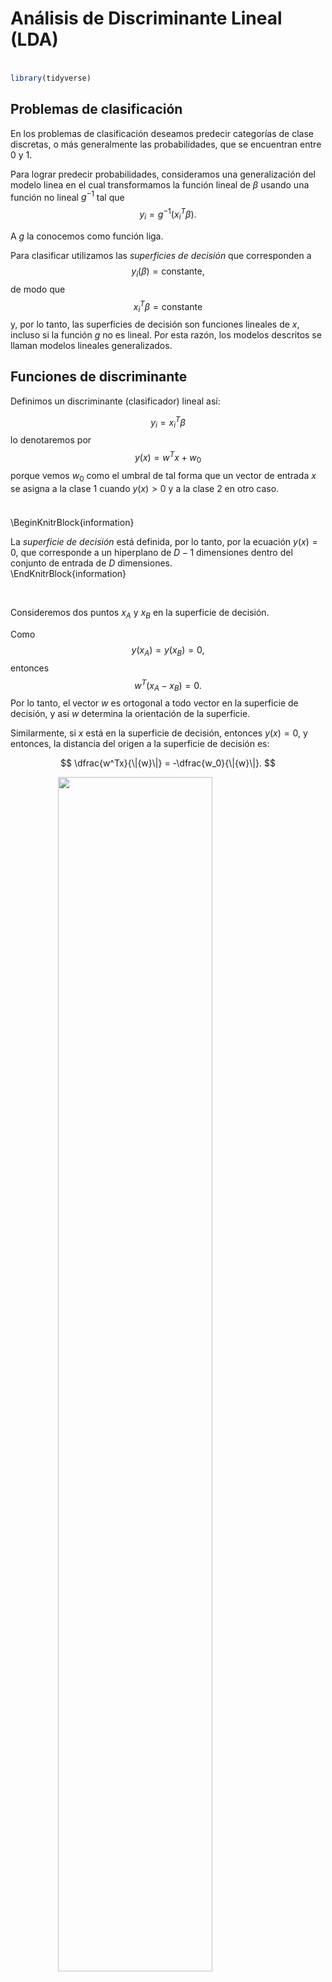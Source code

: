 
# Análisis de Discriminante Lineal (LDA)

<style>
  .espacio {
    margin-bottom: 1cm;
  }
</style>
  
  <style>
  .espacio3 {
    margin-bottom: 3cm;
  }
</style>

<p class="espacio">
</p>


```r
library(tidyverse)
```

## Problemas de clasificación

En los problemas de clasificación deseamos predecir categorías de clase discretas, o más generalmente las probabilidades, que se encuentran entre 0 y 1. 

Para lograr predecir probabilidades, consideramos una generalización del modelo linea en el cual
transformamos la función lineal de $\beta$ usando una función no lineal $g^{-1}$ tal que
$$
y_i = g^{-1}(x_i^T\beta).
$$

A $g$ la conocemos como función liga. 

Para clasificar utilizamos las _superficies de decisión_ que corresponden a 
$$
y_i(\beta) = \mbox{constante},
$$
de modo que 
$$
x_i^T\beta = \mbox{constante}
$$
y, por lo tanto, las superficies de decisión son funciones lineales de $x$, incluso si la función $g$ no es lineal. Por esta razón, los modelos descritos se llaman modelos lineales generalizados.

## Funciones de discriminante

Definimos un discriminante (clasificador) lineal así:

$$
y_i = x_i^T\beta
$$
lo denotaremos por
$$
y(x) = w^T x+ w_0
$$
porque vemos $w_0$ como el umbral de tal forma que un vector de entrada $x$ se asigna a la clase 1 cuando $y(x)>0$ y a la clase 2 en otro caso.

<p class="espacio">
</p>

\BeginKnitrBlock{information}<div class="information">La _superficie de decisión_ está definida, por lo tanto, por la ecuación $y(x) = 0$, que corresponde a un hiperplano de $D-1$ dimensiones dentro del conjunto de entrada de $D$ dimensiones.</div>\EndKnitrBlock{information}

<br>

Consideremos dos puntos $x_A$ y $x_B$ en la superficie de decisión. 

Como
$$
y(x_A) = y(x_B) = 0, 
$$
entonces
$$
w^T(x_A −x_B) = 0.
$$
Por lo tanto, el vector $w$ es ortogonal a todo vector en la superficie de decisión, y así $w$ determina la orientación de la superficie.

Similarmente, si $x$ está en la superficie de decisión, entonces $y(x)=0$, y entonces, la distancia del origen a la superficie de decisión es:

$$
\dfrac{w^Tx}{\|{w}\|} = -\dfrac{w_0}{\|{w}\|}.
$$

<img src="figuras/lda_1.png" width="70%" style="display: block; margin: auto;" />

## Regresión lineal en una matriz indicadora

Supongamos que $Y$ es una matriz indicadora donde $Y_{ij}$ es $1$ si la $i$-ésima obsevación pertenece a la categoría $j$ y $0$ en otro caso.

$$
\hat{W} = (X^TX)^{−1}X^TY.
$$

Si $\tilde{x}$ es un vector de entradas, entonces 
$$
y(x) = \hat{W}^T\tilde{x}
$$


```r
library(tidyverse)
library(matlib)

set.seed(186923)
n <- 300

x1 <- c(rnorm(n/3,-5), rnorm(n/3, 0, 1.5), rnorm(n/3, 5))
x2 <- x1 + rnorm(n, sd = 2) + c(rep(-5, n/3), rep(0, n/3), rep(5, n/3))
y <- c(rep("a",n/3),rep("b",n/3),rep("c",n/3))
df <- data.frame(x1, x2, y)

Y <- matrix(nrow = n, ncol = 3)
Y[,1] <- c(rep(1,n/3),rep(0,2*n/3))
Y[,2] <- c(rep(0,n/3),rep(1,n/3),rep(0,n/3))
Y[,3] <- 1 - Y[,1] - Y[,2]
df$y1 <- Y[,1]
df$y2 <- Y[,2]
df$y3 <- Y[,3]

X <- as.matrix(df[,c(1,2)])
p <- X %*% inv(t(X) %*% X) %*% t(X) %*% Y
df$p1 <- p[,1]
df$p2 <- p[,2]
df$p3 <- p[,3]

ggplot(df, aes(x = x1, y = x2))+
  geom_point(aes(color = y)) +
  geom_line(aes(y = p1), color = 'red') +
  geom_line(aes(y = p2), color = 'green') +
  geom_line(aes(y = p3), color = 'blue')
```

<img src="11-lda-1_files/figure-html/unnamed-chunk-5-1.png" width="70%" style="display: block; margin: auto;" />

Hay un problema serio con el enfoque de regresión cuando el número de clases $K \geq3$, y en especial si $K$ es grande. Debido a la naturaleza rígida del modelo de regresión, unas clases pueden enmascarar a otras. Esto lo vemos en la gráfica de arriba con $K = 3$. Las tres clases están perfectamente separadas por límites de decisión lineales, sin embargo, la regresión lineal pierde por completo a la clase de en medio.


```r
lm_1 <- lm(y1 ~ x1 + x2, data = df)
lm_2 <- lm(y2 ~ x1 + x2, data = df)
df$pred_1 <- predict(lm_1)
df$pred_2 <- predict(lm_2)
df$pred_3 <- 1 - df$pred_1 - df$pred_2
```

Obtenemos la predicción tomando el máximo de cada renglón:


```r
df$pred <- ifelse(df$pred_1 > df$pred_2 & df$pred_1 > df$pred_3, 'a', 
                  ifelse(df$pred_2 > df$pred_1 & df$pred_2 > df$pred_3, 'b', 'c'))
```

Podemos hacer una gráfica de las predicciones en este caso de $x_1$ contra los ajustados por el modelo lineal:


```r
ggplot(df, aes(x=x1, y = pred_1)) +
  geom_point(color = 'red') +
  geom_point(aes(x=x1, y = pred_2), color = 'green') +
  geom_point(aes(x=x1, y = pred_3), color = 'blue')
```

<img src="11-lda-1_files/figure-html/unnamed-chunk-8-1.png" width="70%" style="display: block; margin: auto;" />

Comparamos contra los observados y calculamos el error:


```r
1 - mean(df$pred == df$y)
#> [1] 0.24
```

<br>


Si utilizamos un modelo lineal con términos cuadráticos entonces el ajuste lo haríamos de esta manera:


```r
lm_1_q <- lm(y1 ~ poly(x1 + x2, 2), data = df)
lm_2_q <- lm(y2 ~ poly(x1 + x2, 2), data = df)
lm_3_q <- lm(y3 ~ poly(x1 + x2, 2), data = df)
df$pred_1_q <- predict(lm_1_q)
df$pred_2_q <- predict(lm_2_q)
df$pred_3_q <- predict(lm_3_q)
```

Obtenemos nuevamente la predicción tomando el máximo de cada renglón:


```r
df$pred_q <- ifelse(df$pred_1_q > df$pred_2_q & df$pred_1_q > df$pred_3_q, 'a', 
                  ifelse(df$pred_2_q > df$pred_1_q & df$pred_2_q > df$pred_3_q, 'b', 'c'))
```


```r
ggplot(df, aes(x=x2, y = pred_1_q)) +
  geom_point(color = 'red') +
  geom_point(aes(x=x2, y = pred_2_q), color = 'green') +
  geom_point(aes(x=x2, y = pred_3_q), color = 'blue')
```

<img src="11-lda-1_files/figure-html/unnamed-chunk-12-1.png" width="70%" style="display: block; margin: auto;" />

Comparamos contra los observados y calculamos el error:


```r
1 - mean(df$pred_q == df$y)
#> [1] 0.02
```

<br>

Repetimos una tercera vez pero ahora utilizando regresión logística:


```r
glm_1 <- glm(I(y=='a') ~ x1 + x2, family = binomial, data = df)
#> Warning: glm.fit: fitted probabilities numerically 0 or 1 occurred
glm_2 <- glm(I(y=='b') ~ x1 + x2, family = binomial, data = df)
glm_3 <- glm(I(y=='c') ~ x1 + x2, family = binomial, data = df)
#> Warning: glm.fit: algorithm did not converge

#> Warning: glm.fit: fitted probabilities numerically 0 or 1 occurred
df$pred1_glm <- predict(glm_1, type = 'response')
df$pred2_glm <- predict(glm_2, type = 'response')
df$pred3_glm <- predict(glm_3, type = 'response')
```

Calculamos las predicciones de acuerdo a este modelo logístico:


```r
df$pred_glm <- ifelse(df$pred1_glm > df$pred2_glm & df$pred1_glm > df$pred3_glm, 'a', 
                  ifelse(df$pred2_glm > df$pred1_glm & df$pred2_glm > df$pred3_glm, 'b', 'c'))
```

Calculamos el error:


```r
1 - mean(df$pred_glm == df$y)
#> [1] 0.01
```

## Discriminante lineal de Fisher

Una forma de ver un modelo de clasificación lineal es en términos de _reducción de dimensionalidad_. Esto se refiere a la extracción de características de los datos que los transforma de un espacio de dimensión alta a un espacio de dimensión baja, usualmente $2$ ó $3$.

Consideremos primero el caso de dos clases, y supongamos que tomamos un vector de predictores de dimensión $D$ y lo proyectamos en una dimensión usando la misma función:
$$
y = w^Tx.
$$

Si colocamos un umbral y clasificamos como clase 1 si $y\geq-w_0$, y clase 2 en otro caso,  entonces obtenemos nuestro clasificador lineal estándar ya visto antes. En general, la proyección en una dimensión conduce a una pérdida considerable de información, y las clases que están bien separadas en el espacio original de dimensión $D$ pueden superponerse fuertemente en una dimensión.

Sin embargo, ajustando los componentes de $w$, podemos seleccionar una proyección que maximiza la separación entre clases. Para empezar, consideremos un problema de dos clases en el que hay $N_1$ puntos en la clase 1 y $N_2$ puntos en la clase 2, de modo que los vectores de medias de las dos clases están dados por
$$
m_1 = \dfrac{1}{N_1}\sum_{i\in C_1}x_i,\qquad m_2=\dfrac{1}{N_2}\sum_{i\in C_2}x_i.
$$

Podríamos elegir $w$ para maximizar la _separación entre clases_:
$$
w^T(m_2 − m_1)
$$

Sin embargo, esta expresión se puede hacer arbitrariamente grande simplemente aumentando la magnitud de $w$, entonces se utiliza la restricción
$$
\sum_i{w_i^2}=1
$$

Resolvemos usando multiplicadores de Lagrange. Vemos que $w$ es proporcional a $m_2 - m_1$.


Sin embargo, todavía hay un problema con este enfoque. Esto muestra 

<img src="figuras/lda_2.png" width="70%" style="display: block; margin: auto;" />

Las dos clases de arriba que están bien separadas en el espacio bidimensional original $(x_1, x_2)$ pero se sobrelapan considerablemente cuando se proyectan sobre la línea que une sus medios. 

Esta dificultad surge por las covarianzas de las distribuciones de clase no son diagonales. La idea propuesta por Fisher es maximizar una función que:

* separe las observaciones por las medios de clase proyectadas, y al mismo tiempo

* dé una variación pequeña dentro de cada clase.

La varianza _dentro_ de la clase de los datos transformados de la clase $C_k$ está dada por

$$
s_k = \sum_{i\in C_k}{(y_i - w^Tm_k)^2}.
$$
donde $y_i = w^Tx_i$.

Para el caso de $K=2$ clases, la varianza total dentro de las clases se define como $s_1^2 + s_2^2$. Se define una cantidad llamada "criterio de Fisher" $J(w)$ que se desea maximizar

$$
\begin{eqnarray*}
J(w) &=& \dfrac{m_2-m_1}{s_1^2+s_2^2} \\
&=& \dfrac{w^TS_Ww}{w^TS_Bw}
\end{eqnarray*}
$$
donde $S_B$ es la matriz de covarianzas _entre_ clases 
$$
S_B = (m_2 - m_1)(m_2-m_1)^T
$$
y $S_W$ es la matriz de covarianzas _dentro_ de las clases
$$
S_W = \sum_{i \in C_1}{(x_i - m_1)(x_i-m_1)^T} + \sum_{i \in C_2}{(x_i - m_2)(x_i-m_2)^T}.
$$

Buscamos maximizar $J(w)$ con respecto a $w$ para encontrar los pesos $w$ para el discriminador lineal $y(x)=w^Tx$. 

\BeginKnitrBlock{nota}<div class="nota">**Notas:**
  
<p class="espacio3">
</p>
  
* Este se conoce como _discriminante lineal de Fisher_, aunque estrictamente no es un discriminante, sino más bien una elección de dirección específica para la proyección de los datos en una dimensión. 

* Sin embargo, los datos proyectados pueden usarse posteriormente para construir un discriminante, eligiendo un umbral $y_0$ para que clasifiquemos un nuevo punto como clase 1 si $y(x)\geq y_0$ y como clase 2 en caso contrario. 

* Podemos modelar las densidades condicionales de clase $p(y|C_k)$ usando distribuciones normales y estimar parámetros por máxima verosimilitud. El supuesto de normalidad se justifica por el teorema del límite central porque $y = w^Tx$ es una suma ponderada de variables aleatorias.</div>\EndKnitrBlock{nota}

<br>

---

### Ejemplo: separación entre clases

Regresamos al ejemplo de arriba pero ahora hacemos el ajuste con discriminante lineal:


```r
library(MASS)
lda_1 <- lda(y ~ x1 + x2, data = df)
df$pred_lda <- predict(lda_1)$class
```

Vemos nuevamente el error:


```r
1 - mean(df$pred_lda == df$y)
#> [1] 0.0167
```


### Ejemplo: iris de Fisher

El estadístico y biólogo británico Ronald Fisher publicó su artículo de 1936 "El uso de mediciones múltiples en problemas taxonómicos como un ejemplo de análisis discriminante lineal".

El conjunto de datos consiste de 50 observaciones de _cada_ una de las tres especies de Iris (Iris setosa, Iris virginica e Iris versicolor). Se midieron cuatro características de cada muestra: la longitud y el ancho de los sépalos y pétalos, en centímetros.


```r
iris %>% sample_n(10) %>% knitr::kable()
```

       Sepal.Length   Sepal.Width   Petal.Length   Petal.Width  Species    
----  -------------  ------------  -------------  ------------  -----------
21              5.4           3.4            1.7           0.2  setosa     
113             6.8           3.0            5.5           2.1  virginica  
1               5.1           3.5            1.4           0.2  setosa     
38              4.9           3.6            1.4           0.1  setosa     
5               5.0           3.6            1.4           0.2  setosa     
23              4.6           3.6            1.0           0.2  setosa     
140             6.9           3.1            5.4           2.1  virginica  
2               4.9           3.0            1.4           0.2  setosa     
145             6.7           3.3            5.7           2.5  virginica  
99              5.1           2.5            3.0           1.1  versicolor 



```r
ggplot(iris, aes(Sepal.Length, Sepal.Width, color = Species)) +
  geom_point(aes(shape = Species), size = 3)
```

<img src="11-lda-1_files/figure-html/unnamed-chunk-22-1.png" width="70%" style="display: block; margin: auto;" />


```r
ggplot(iris, aes(Petal.Length, Petal.Width, color = Species)) +
  geom_point(aes(shape = Species), size = 3)
```

<img src="11-lda-1_files/figure-html/unnamed-chunk-23-1.png" width="70%" style="display: block; margin: auto;" />

En resumen tenemos 4 variables y todas están relacionadas con la especie a la cual pertenece (hay 3 especies):


```r
library(GGally)
ggpairs(iris, columns = 1:ncol(iris), title = "",  
  axisLabels = "show", columnLabels = colnames(iris))
```

<img src="11-lda-1_files/figure-html/unnamed-chunk-24-1.png" width="100%" style="display: block; margin: auto;" />



```r
require(MASS)
iris.lda<-lda(Species ~ Sepal.Length + Sepal.Width + Petal.Length + Petal.Width, data =    iris)
datPred<-data.frame(Species=predict(iris.lda)$class,predict(iris.lda)$x) #create data.frame
```

Creamos las superficies de decisión y las probabilidades de clase:


```r
iris.lda2 <- lda(datPred[,2:3], datPred[,1])
x <- seq(min(datPred[,2]), max(datPred[,2]), length.out=30)
y <- seq(min(datPred[,3]), max(datPred[,3]), length.out=30)
Xcon <- matrix(c(rep(x,length(y)),rep(y, rep(length(x), length(y)))), ncol = 2)
iris.pr1 <- predict(iris.lda2, Xcon)$post[, c("setosa","versicolor")] %*% c(1,1)
iris.pr2 <- predict(iris.lda2, Xcon)$post[, c("virginica","setosa")] %*% c(1,1)
```

Graficamos las superficies (rectas) de decisión sobre los ajustados por el modelo por especie de flor:


```r
pr<-data.frame(x=rep(x, length(y)), y=rep(y, each=length(x)), 
    z1=as.vector(iris.pr1), z2=as.vector(iris.pr2))
ggplot(datPred, aes(x=LD1, y=LD2) ) + 
    geom_point(size = 3, aes(pch = Species,  col=Species)) + 
    geom_contour(data=pr, aes(x=x, y=y, z=z1), breaks=c(0,.5)) + 
    geom_contour(data=pr, aes(x=x, y=y, z=z2), breaks=c(0,.5))
```

<img src="11-lda-1_files/figure-html/unnamed-chunk-27-1.png" width="70%" style="display: block; margin: auto;" />


## Tarea

1. Para comparar regresión lineal, análisis de discriminante lineal y regresión logística con dos clases utiliza el siguiente código para responder los incisos siguientes. Utiliza tu clave única como semilla.


```r
clave_unica <- 110265
set.seed(clave_unica)
n <- 300
x1 <- c(rnorm(n/3,-5), rnorm(n/3, 0, 1.5), rnorm(n/3, 5)) 
x2 <- -12*c(rep(0,n/2),rep(1,n/2)) + x1 + rnorm(n, sd = 2) + c(rep(-5, n/2), rep(0, n/2)) 
out <- sample((n/2):n, size = n/10)
x1[out] <- rnorm(n/10, 5, sd = 0.5) + 10
x2[out] <- -12 + x1[out] + rnorm(n/10, sd = 0.5) - 15

y <- c(rep('a', n/2), rep('b', n/2))
df <- data.frame(x1, x2, y)
ggplot(df, aes(x = x1, y = x2, color = y)) +
  geom_point()
```

<img src="11-lda-1_files/figure-html/unnamed-chunk-28-1.png" width="70%" style="display: block; margin: auto;" />

a. Haz una gráfica de las superficies de decisión (rectas que separan las dos clases) utilizando el modelo simple de regresión lineal con predictores lineales. Calcula el error de predicción. 

b. ¿Habrá alguna diferencia entre el error utilizando regresión lineal con términos de polinomios cuadráticos y el error calculado en el inciso anterior?

c. Repite el inciso _a._ utilizando regresión logística. ¿Por qué la regresión logística es más consistente en la presencia de datos atípicos?

d. Repite el inciso _a._ utilizando análisis de discriminante lineal y compara con el error obtenido en los incisos anteriores.

2. Demuestra que, en regresión lineal, si cada vector objetivo $y_i$ satisface una restricción lineal
$$
a^T y_i + b = 0
$$
para algunas constantes $a$ y $b$, entonces la predicción del modelo para cualquier valor de $x$ satisface la misma restricción, de modo que
$$
a^T y(x) + b = 0.
$$
Por lo tanto, utilizando la codificación 1-a-K indicadoras para las $K$ clases, entonces las predicciones que produce el modelo tendrán la propiedad de que los elementos de $y(x)$ sumarán a 1 para cualquier valor de $x$. Aunque no necesariamente están en el intervalo $(0,1)$.

